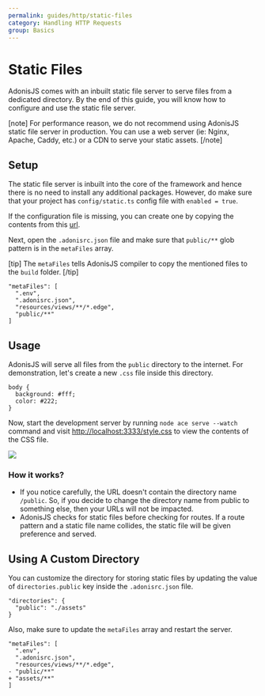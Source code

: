 ```yaml
---
permalink: guides/http/static-files
category: Handling HTTP Requests
group: Basics
---
```


# Static Files
AdonisJS comes with an inbuilt static file server to serve files from a dedicated directory. By the end of this guide, you will know how to configure and use the static file server.

[note]
For performance reason, we do not recommend using AdonisJS static file server in production. You can use a web server (ie: Nginx, Apache, Caddy, etc.) or a CDN to serve your static assets.
[/note]

## Setup
The static file server is inbuilt into the core of the framework and hence there is no need to install any additional packages. However, do make sure that your project has `config/static.ts` config file with `enabled = true`.

If the configuration file is missing, you can create one by copying the contents from this [url](https://github.com/adonisjs/core/blob/develop/templates/config/static.txt).

Next, open the `.adonisrc.json` file and make sure that `public/**` glob pattern is in the `metaFiles` array.

[tip]
The `metaFiles` tells AdonisJS compiler to copy the mentioned files to the `build` folder.
[/tip]

```json{5}{.adonisrc.json}
"metaFiles": [
  ".env",
  ".adonisrc.json",
  "resources/views/**/*.edge",
  "public/**"
]
```

## Usage
AdonisJS will serve all files from the `public` directory to the internet. For demonstration, let's create a new `.css` file inside this directory.

```css{}{public/style.css}
body {
  background: #fff;
  color: #222;
}
```

Now, start the development server by running `node ace serve --watch` command and visit [http://localhost:3333/style.css](http://localhost:3333/style.css) to view the contents of the CSS file.

![](https://res.cloudinary.com/adonis-js/image/upload/q_auto,w_700,f_auto,fl_lossy/v1584157353/adonisjs.com/static-assets.png)

### How it works?
- If you notice carefully, the URL doesn't contain the directory name `/public`. So, if you decide to change the directory name from public to something else, then your URLs will not be impacted.
- AdonisJS checks for static files before checking for routes. If a route pattern and a static file name collides, the static file will be given preference and served.


## Using A Custom Directory
You can customize the directory for storing static files by updating the value of `directories.public` key  inside the `.adonisrc.json` file.

```json{}{.adonisrc.json}
"directories": {
  "public": "./assets"
}
```

Also, make sure to update the `metaFiles` array and restart the server.

```diff-json{}{.adonisrc.json}
"metaFiles": [
  ".env",
  ".adonisrc.json",
  "resources/views/**/*.edge",
- "public/**"
+ "assets/**"
]
```

